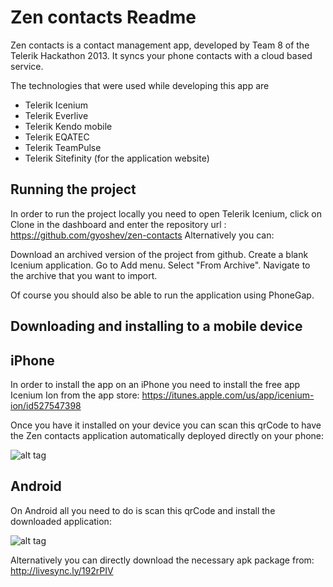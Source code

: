 Zen contacts Readme
===================

Zen contacts is a contact management app, developed by Team 8 of the Telerik Hackathon 2013. It syncs your phone contacts with a cloud based service.
  
The technologies that were used while developing this app are  
* Telerik Icenium
* Telerik Everlive
* Telerik Kendo mobile
* Telerik EQATEC
* Telerik TeamPulse
* Telerik Sitefinity (for the application website)


Running the project
-------------------
In order to run the project locally you need to open Telerik Icenium, click on Clone in the dashboard and enter the repository url : https://github.com/gyoshev/zen-contacts
Alternatively you can:

Download an archived version of the project from github.
Create a blank Icenium application.
Go to Add menu.
Select "From Archive".
Navigate to the archive that you want to import.

Of course you should also be able to run the application using PhoneGap.


Downloading and installing to a mobile device
---------------------------------------------

iPhone
------

In order to install the app on an iPhone you need to install the free app Icenium Ion from the app store:
https://itunes.apple.com/us/app/icenium-ion/id527547398

Once you have it installed on your device you can scan this qrCode to have the Zen contacts application automatically deployed directly on your phone:  

![alt tag](http://i.imgur.com/FThCcZ7.jpg)


Android
-------
On Android all you need to do is scan this qrCode and install the downloaded application: 
 
![alt tag](http://i.imgur.com/LxDVXHA.jpg)

Alternatively you can directly download the necessary apk package from: http://livesync.ly/192rPIV
